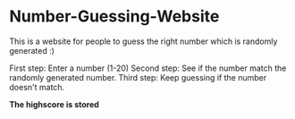# Number-Guessing-Website
This is a website for people to guess the right number which is randomly generated :)

First step: Enter a number (1-20)
Second step: See if the number match the randomly generated number.
Third step: Keep guessing if the number doesn't match.

**The highscore is stored**
